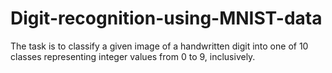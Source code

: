# Digit-recognition-using-MNIST-data
The task is to classify a given image of a handwritten digit into one of 10 classes representing integer values from 0 to 9, inclusively.
